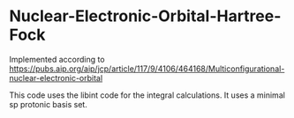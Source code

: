 # Nuclear-Electronic-Orbital-Hartree-Fock
Implemented according to https://pubs.aip.org/aip/jcp/article/117/9/4106/464168/Multiconfigurational-nuclear-electronic-orbital

This code uses the libint code for the integral calculations. It uses a minimal sp protonic basis set.
